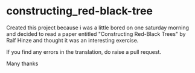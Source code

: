 # constructing_red-black-tree

Created this project because i was a little bored on one saturday morning and
decided to read a paper entitled "Constructing Red-Black Trees" by Ralf Hinze
and thought it was an interesting exercise.

If you find any errors in the translation, do raise a pull request.

Many thanks

